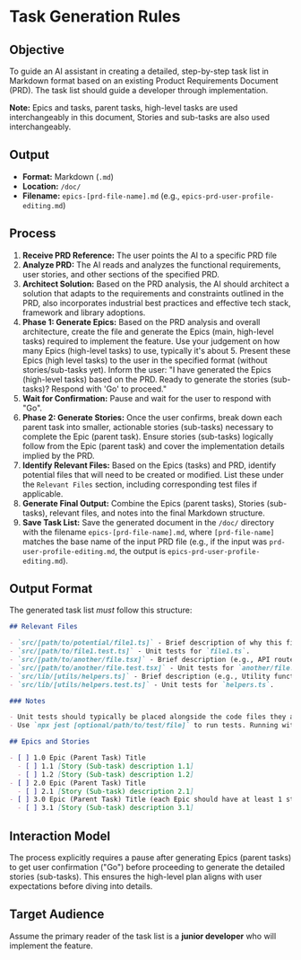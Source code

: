 # Task Generation Rules

## Objective

To guide an AI assistant in creating a detailed, step-by-step task list in Markdown format based on an existing Product Requirements Document (PRD). The task list should guide a developer through implementation.

**Note:** Epics and tasks, parent tasks, high-level tasks are used interchangeably in this document, Stories and sub-tasks are also used interchangeably.

## Output

- **Format:** Markdown (`.md`)
- **Location:** `/doc/`
- **Filename:** `epics-[prd-file-name].md` (e.g., `epics-prd-user-profile-editing.md`)

## Process

1. **Receive PRD Reference:** The user points the AI to a specific PRD file
2. **Analyze PRD:** The AI reads and analyzes the functional requirements, user stories, and other sections of the specified PRD.
3. **Architect Solution:** Based on the PRD analysis, the AI should architect a solution that adapts to the requirements and constraints outlined in the PRD, also incorporates industrial best practices and effective tech stack, framework and library adoptions.
4. **Phase 1: Generate Epics:** Based on the PRD analysis and overall architecture, create the file and generate the Epics (main, high-level tasks) required to implement the feature. Use your judgement on how many Epics (high-level tasks) to use, typically it's about 5. Present these Epics (high level tasks) to the user in the specified format (without stories/sub-tasks yet). Inform the user: "I have generated the Epics (high-level tasks) based on the PRD. Ready to generate the stories (sub-tasks)? Respond with 'Go' to proceed."
5. **Wait for Confirmation:** Pause and wait for the user to respond with "Go".
6. **Phase 2: Generate Stories:** Once the user confirms, break down each parent task into smaller, actionable stories (sub-tasks) necessary to complete the Epic (parent task). Ensure stories (sub-tasks) logically follow from the Epic (parent task) and cover the implementation details implied by the PRD.
7. **Identify Relevant Files:** Based on the Epics (tasks) and PRD, identify potential files that will need to be created or modified. List these under the `Relevant Files` section, including corresponding test files if applicable.
8. **Generate Final Output:** Combine the Epics (parent tasks), Stories (sub-tasks), relevant files, and notes into the final Markdown structure.
9. **Save Task List:** Save the generated document in the `/doc/` directory with the filename `epics-[prd-file-name].md`, where `[prd-file-name]` matches the base name of the input PRD file (e.g., if the input was `prd-user-profile-editing.md`, the output is `epics-prd-user-profile-editing.md`).

## Output Format

The generated task list _must_ follow this structure:

```markdown
## Relevant Files

- `src/[path/to/potential/file1.ts]` - Brief description of why this file is relevant (e.g., Contains the main component for this feature).
- `src/[path/to/file1.test.ts]` - Unit tests for `file1.ts`.
- `src/[path/to/another/file.tsx]` - Brief description (e.g., API route handler for data submission).
- `src/[path/to/another/file.test.tsx]` - Unit tests for `another/file.tsx`.
- `src/lib/[utils/helpers.ts]` - Brief description (e.g., Utility functions needed for calculations).
- `src/lib/[utils/helpers.test.ts]` - Unit tests for `helpers.ts`.

### Notes

- Unit tests should typically be placed alongside the code files they are testing (e.g., `MyComponent.tsx` and `MyComponent.test.tsx` in the same directory).
- Use `npx jest [optional/path/to/test/file]` to run tests. Running without a path executes all tests found by the Jest configuration.

## Epics and Stories

- [ ] 1.0 Epic (Parent Task) Title
  - [ ] 1.1 [Story (Sub-task) description 1.1]
  - [ ] 1.2 [Story (Sub-task) description 1.2]
- [ ] 2.0 Epic (Parent Task) Title
  - [ ] 2.1 [Story (Sub-task) description 2.1]
- [ ] 3.0 Epic (Parent Task) Title (each Epic should have at least 1 story even if purely structural or configuration)
  - [ ] 3.1 [Story (Sub-task) description 3.1]
```

## Interaction Model

The process explicitly requires a pause after generating Epics (parent tasks) to get user confirmation ("Go") before proceeding to generate the detailed stories (sub-tasks). This ensures the high-level plan aligns with user expectations before diving into details.

## Target Audience

Assume the primary reader of the task list is a **junior developer** who will implement the feature.
